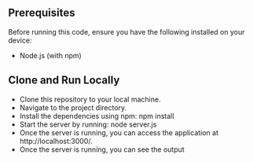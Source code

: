 ## Prerequisites
Before running this code, ensure you have the following installed on your device:

- Node.js (with npm)

## Clone and Run Locally
- Clone this repository to your local machine.
- Navigate to the project directory.
- Install the dependencies using npm: npm install
- Start the server by running: node server.js
- Once the server is running, you can access the application at http://localhost:3000/.
- Once the server is running, you can see the output